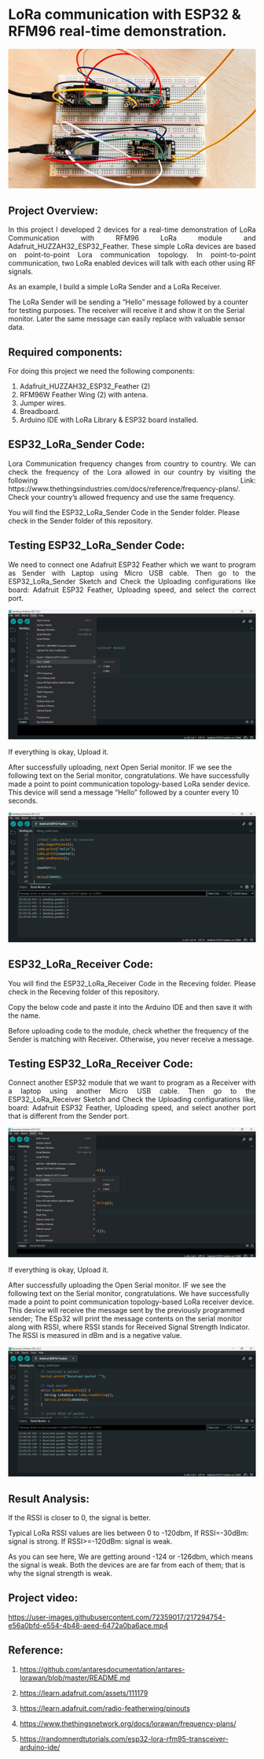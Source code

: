 # LoRa communication with ESP32 & RFM96 real-time demonstration.

<p align="center">
    <img src="images/Project_Picture.jpeg">
</p>

## Project Overview:
<p align="justify">
In this project I developed 2 devices for a real-time demonstration of LoRa Communication with RFM96 LoRa module and Adafruit_HUZZAH32_ESP32_Feather. These simple LoRa devices are based on point-to-point Lora communication topology. In point-to-point communication, two LoRa enabled devices will talk with each other using RF signals.

As an example, I build a simple LoRa Sender and a LoRa Receiver.

The LoRa Sender will be sending a “Hello” message followed by a counter for testing purposes. The receiver will receive it and show it on the Serial monitor. Later the same message can easily replace with valuable sensor data.
<p>

## Required components:

<p align="justify">
For doing this project we need the following components:

1.	Adafruit_HUZZAH32_ESP32_Feather (2)
2.	RFM96W Feather Wing (2) with antena.
3.	Jumper wires.
4.	Breadboard.
5.  Arduino IDE with LoRa Library & ESP32 board installed.
<p>


## ESP32_LoRa_Sender Code:
<p align="justify">
Lora Communication frequency changes from country to country. We can check the frequency of the Lora allowed in our country by visiting the following Link: https://www.thethingsindustries.com/docs/reference/frequency-plans/. Check your country’s allowed frequency and use the same frequency.

You will find the ESP32_LoRa_Sender Code in the Sender folder. Please check in the Sender folder of this repository.
<p>

## Testing ESP32_LoRa_Sender Code:
<p align="justify">
We need to connect one Adafruit ESP32 Feather which we want to program as Sender with Laptop using Micro USB cable. Then go to the ESP32_LoRa_Sender Sketch and Check the Uploading configurations like board: Adafruit ESP32 Feather, Uploading speed, and select the correct port.

<p align="center">
    <img src="images/Sending_port.png">
</p>

If everything is okay, Upload it.

After successfully uploading, next Open Serial monitor. IF we see the following text on the Serial monitor, congratulations. We have successfully made a point to point communication topology-based LoRa sender device. This device will send a message “Hello” followed by a counter every 10 seconds.

<p align="center">
    <img src="images/Sending_test.png">
</p>
<p>

## ESP32_LoRa_Receiver Code:
<p align="justify">
You will find the ESP32_LoRa_Receiver Code in the Receving folder. Please check in the Receving folder of this repository.

Copy the below code and paste it into the Arduino IDE and then save it with the name. 

Before uploading code to the module, check whether the frequency of the Sender is matching with Receiver. Otherwise, you never receive a message.
<p>

## Testing ESP32_LoRa_Receiver Code:
<p align="justify">
Connect another ESP32 module that we want to program as a Receiver with a laptop using another Micro USB cable. Then go to the ESP32_LoRa_Receiver Sketch and Check the Uploading configurations like, board: Adafruit ESP32 Feather, Uploading speed, and select another port that is different from the Sender port.

<p align="center">
    <img src="images/Receiving_port.png">
</p>

If everything is okay, Upload it.

After successfully uploading the Open Serial monitor. IF we see the following text on the Serial monitor, congratulations. We have successfully made a point to point communication topology-based LoRa receiver device. This device will receive the message sent by the previously programmed sender; The ESp32 will print the message contents on the serial monitor along with RSSI, where RSSI stands for Received Signal Strength Indicator. The RSSI is measured in dBm and is a negative value.

<p align="center">
    <img src="images/Receiving_test.png">
</p>

<p>

## Result Analysis: 
<p align="justify">
If the RSSI is closer to 0,  the signal is better.

Typical LoRa RSSI values are lies between 0 to -120dbm, If RSSI=-30dBm: signal is strong. If RSSI>=-120dBm: signal is weak.

As you can see here, We are getting around -124 or -126dbm, which means the signal is weak. Both the devices are are far from each of them; that is why the signal strength is weak.
<p>

## Project video: 

https://user-images.githubusercontent.com/72359017/217294754-e56a0bfd-e554-4b48-aeed-6472a0ba6ace.mp4




## Reference:

1. https://github.com/antaresdocumentation/antares-lorawan/blob/master/README.md 

2. https://learn.adafruit.com/assets/111179

3. https://learn.adafruit.com/radio-featherwing/pinouts

4. https://www.thethingsnetwork.org/docs/lorawan/frequency-plans/ 

5. https://randomnerdtutorials.com/esp32-lora-rfm95-transceiver-arduino-ide/ 
